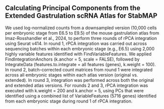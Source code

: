 ## Calculating Principal Components from the Extended Gastrulation scRNA Atlas for StabMAP

We used log-normalized counts from a downsampled version (10,000 cells per embryonic stage from E6.5 to E9.5) of the mouse gastrulation atlas from Imaz-Rosshandler et al., 2024, to perform three rounds of rPCA integration using Seurat v414. In round 1, rPCA integration was carried out across sequencing batches within each embryonic stage (e.g., E6.5) using 2,000 highly variable features identified with FindVariableFeatures. We applied FindIntegrationAnchors (k.anchor = 5, scale = FALSE), followed by IntegrateData (features.to.integrate = all features (genes), k.weight = 100). In round 2, batch-corrected count matrices from round 1 were integrated across all embryonic stages within each atlas version (original vs. extended). In round 3, integration was performed across both the original and extended atlas versions. For rounds 2 and 3, rPCA integration was executed with k.weight = 200 and k.anchor = 5, using PCs that were identified using a combined list of VariableFeatures (5716 genes) identified from each embryonic stage during round 1 of rPCA integration.
